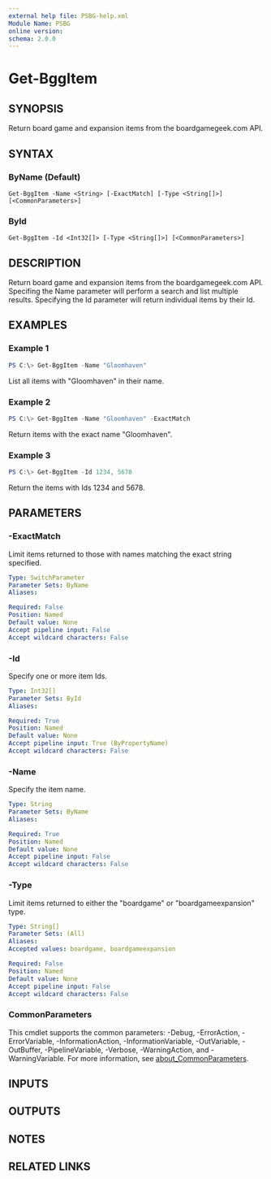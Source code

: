 ```yaml
---
external help file: PSBG-help.xml
Module Name: PSBG
online version:
schema: 2.0.0
---
```


# Get-BggItem

## SYNOPSIS

Return board game and expansion items from the boardgamegeek.com API.

## SYNTAX

### ByName (Default)
```
Get-BggItem -Name <String> [-ExactMatch] [-Type <String[]>] [<CommonParameters>]
```

### ById
```
Get-BggItem -Id <Int32[]> [-Type <String[]>] [<CommonParameters>]
```

## DESCRIPTION

Return board game and expansion items from the boardgamegeek.com API. Specifing the Name parameter will
perform a search and list multiple results. Specifying the Id parameter will return individual items by their Id.

## EXAMPLES

### Example 1

```powershell
PS C:\> Get-BggItem -Name "Gloomhaven"
```

List all items with "Gloomhaven" in their name.

### Example 2

```powershell
PS C:\> Get-BggItem -Name "Gloomhaven" -ExactMatch
```

Return items with the exact name "Gloomhaven".

### Example 3

```powershell
PS C:\> Get-BggItem -Id 1234, 5678
```

Return the items with Ids 1234 and 5678.

## PARAMETERS

### -ExactMatch

Limit items returned to those with names matching the exact string specified.

```yaml
Type: SwitchParameter
Parameter Sets: ByName
Aliases:

Required: False
Position: Named
Default value: None
Accept pipeline input: False
Accept wildcard characters: False
```

### -Id

Specify one or more item Ids.

```yaml
Type: Int32[]
Parameter Sets: ById
Aliases:

Required: True
Position: Named
Default value: None
Accept pipeline input: True (ByPropertyName)
Accept wildcard characters: False
```

### -Name

Specify the item name.

```yaml
Type: String
Parameter Sets: ByName
Aliases:

Required: True
Position: Named
Default value: None
Accept pipeline input: False
Accept wildcard characters: False
```

### -Type

Limit items returned to either the "boardgame" or "boardgameexpansion" type.

```yaml
Type: String[]
Parameter Sets: (All)
Aliases:
Accepted values: boardgame, boardgameexpansion

Required: False
Position: Named
Default value: None
Accept pipeline input: False
Accept wildcard characters: False
```

### CommonParameters
This cmdlet supports the common parameters: -Debug, -ErrorAction, -ErrorVariable, -InformationAction, -InformationVariable, -OutVariable, -OutBuffer, -PipelineVariable, -Verbose, -WarningAction, and -WarningVariable. For more information, see [about_CommonParameters](http://go.microsoft.com/fwlink/?LinkID=113216).

## INPUTS

## OUTPUTS

## NOTES

## RELATED LINKS
